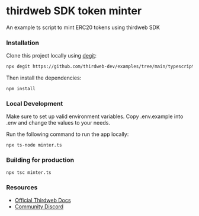 # thirdweb SDK token minter

An example ts script to mint ERC20 tokens using thirdweb SDK

### Installation

Clone this project locally using [degit](https://npmjs.org/package/degit):

```bash
npx degit https://github.com/thirdweb-dev/examples/tree/main/typescript/token-minter
```

Then install the dependencies:

```
npm install
```

### Local Development

Make sure to set up valid environment variables. Copy .env.example into .env and change the values to your needs.

Run the following command to run the app locally:

```
npx ts-node minter.ts
```

### Building for production

```
npx tsc minter.ts
```

### Resources

- [Official Thirdweb Docs](https://docs.thirdeb.com)
- [Community Discord](https://discord.gg/thirdweb)
